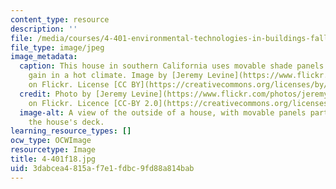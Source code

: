 ```yaml
---
content_type: resource
description: ''
file: /media/courses/4-401-environmental-technologies-in-buildings-fall-2018/3dabcea4815af7e1fdbc9fd88a814bab_4-401f18.jpg
file_type: image/jpeg
image_metadata:
  caption: This house in southern California uses movable shade panels to reduce solar
    gain in a hot climate. Image by [Jeremy Levine](https://www.flickr.com/photos/jeremylevinedesign/3640108817/)
    on Flickr. License [CC BY](https://creativecommons.org/licenses/by/2.0/).
  credit: Photo by [Jeremy Levine](https://www.flickr.com/photos/jeremylevinedesign/3640108817/)
    on Flickr. Licence [CC-BY 2.0](https://creativecommons.org/licenses/by/2.0/).
  image-alt: A view of the outside of a house, with movable panels partly shading
    the house's deck.
learning_resource_types: []
ocw_type: OCWImage
resourcetype: Image
title: 4-401f18.jpg
uid: 3dabcea4-815a-f7e1-fdbc-9fd88a814bab
---
```

